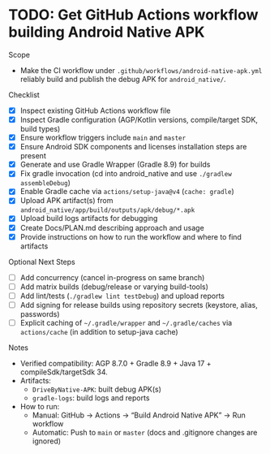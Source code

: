 # TODO: Get GitHub Actions workflow building Android Native APK

Scope
- Make the CI workflow under `.github/workflows/android-native-apk.yml` reliably build and publish the debug APK for `android_native/`.

Checklist
- [x] Inspect existing GitHub Actions workflow file
- [x] Inspect Gradle configuration (AGP/Kotlin versions, compile/target SDK, build types)
- [x] Ensure workflow triggers include `main` and `master`
- [x] Ensure Android SDK components and licenses installation steps are present
- [x] Generate and use Gradle Wrapper (Gradle 8.9) for builds
- [x] Fix gradle invocation (cd into android_native and use `./gradlew assembleDebug`)
- [x] Enable Gradle cache via `actions/setup-java@v4` (`cache: gradle`)
- [x] Upload APK artifact(s) from `android_native/app/build/outputs/apk/debug/*.apk`
- [x] Upload build logs artifacts for debugging
- [x] Create Docs/PLAN.md describing approach and usage
- [x] Provide instructions on how to run the workflow and where to find artifacts

Optional Next Steps
- [ ] Add concurrency (cancel in-progress on same branch)
- [ ] Add matrix builds (debug/release or varying build-tools)
- [ ] Add lint/tests (`./gradlew lint testDebug`) and upload reports
- [ ] Add signing for release builds using repository secrets (keystore, alias, passwords)
- [ ] Explicit caching of `~/.gradle/wrapper` and `~/.gradle/caches` via `actions/cache` (in addition to setup-java cache)

Notes
- Verified compatibility: AGP 8.7.0 + Gradle 8.9 + Java 17 + compileSdk/targetSdk 34.
- Artifacts:
  - `DriveByNative-APK`: built debug APK(s)
  - `gradle-logs`: build logs and reports
- How to run:
  - Manual: GitHub → Actions → “Build Android Native APK” → Run workflow
  - Automatic: Push to `main` or `master` (docs and .gitignore changes are ignored)
